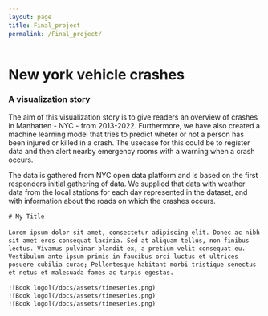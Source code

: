 ```yaml
---
layout: page
title: Final_project
permalink: /Final_project/
---
```

<link rel="stylesheet" type="text/css" href="css/styles.css">

<div class=container>

 <h1>New york vehicle crashes</h1>
 <h3>A visualization story</h3>


 The aim of this visualization story is to give readers an overview of crashes in Manhatten - NYC - from 2013-2022. Furthermore, we have also created a machine learning model that tries to predict wheter or not a person has been injured or killed in a crash. The usecase for this could be to register data and then alert nearby emergency rooms with a warning when a crash occurs. 

 The data is gathered from NYC open data platform and is based on the first responders initial gathering of data. We supplied that data with weather data from the local stations for each day represented in the dataset, and with information about the roads on which the crashes occurs. 
 <div class="text-container">

    # My Title

    Lorem ipsum dolor sit amet, consectetur adipiscing elit. Donec ac nibh sit amet eros consequat lacinia. Sed at aliquam tellus, non finibus lectus. Vivamus pulvinar blandit ex, a pretium velit consequat eu. Vestibulum ante ipsum primis in faucibus orci luctus et ultrices posuere cubilia curae; Pellentesque habitant morbi tristique senectus et netus et malesuada fames ac turpis egestas.

  </div>

  <div class="image-container">

    ![Book logo](/docs/assets/timeseries.png)
    ![Book logo](/docs/assets/timeseries.png)
    ![Book logo](/docs/assets/timeseries.png)

  </div>

</div>

